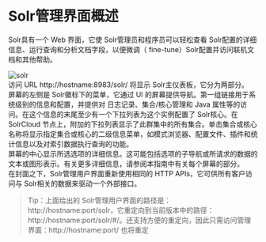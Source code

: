 # Solr管理界面概述

Solr具有一个 Web 界面，它使 Solr管理员和程序员可以轻松查看 Solr配置的详细信息、运行查询和分析文档字段，以便微调（ fine-tune）Solr配置并访问联机文档和其他帮助。  
  
![solr](http://lucene.apache.org/solr/guide/7_0/images/overview-of-the-solr-admin-ui/dashboard.png)  
访问 URL http://hostname:8983/solr/ 将显示 Solr主仪表板，它分为两部分。  
屏幕的左侧是 Solr徽标下的菜单，它通过 UI 的屏幕提供导航。第一组链接用于系统级别的信息和配置，并提供对 日志记录、集合/核心管理和 Java 属性等的访问。在这个信息的末尾至少有一个下拉列表为这个实例配置了 Solr核心。在
    SolrCloud 节点上，附加的下拉列表显示了此群集中的所有集合。单击集合或核心名称将显示指定集合或核心的二级信息菜单，如模式浏览器、配置文件、插件和统计信息以及对索引数据执行查询的功能。  
屏幕的中心显示所选选项的详细信息。这可能包括选项的子导航或所请求的数据的文本或图形表示。有关更多详细信息，请参阅本指南中有关每个屏幕的部分。  
在封面之下，Solr管理用户界面重新使用相同的 HTTP APIs，它可供所有客户访问与 Solr相关的数据来驱动一个外部接口。  

>Tip：上面给出的 Solr管理用户界面的路径是：http://hostname:port/solr，它重定向到当前版本中的路径：http://hostname:port/solr/#/。还支持方便的重定向，因此只需访问管理界面：http://hostname:port/ 也将重定
